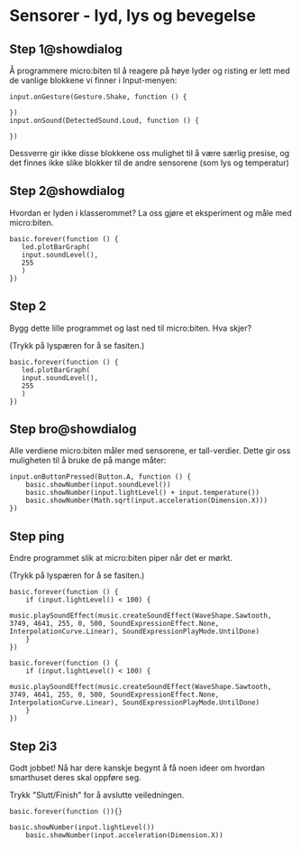 # Sensorer - lyd, lys og bevegelse

## Step 1@showdialog
Å programmere micro:biten til å reagere på høye lyder og risting er lett med de vanlige blokkene vi finner i Input-menyen:
 ```blocks
 input.onGesture(Gesture.Shake, function () {
	
})
input.onSound(DetectedSound.Loud, function () {
	
})

```
Dessverre gir ikke disse blokkene oss mulighet til å være særlig presise, og det finnes ikke slike blokker til de andre sensorene (som lys og temperatur)


## Step 2@showdialog
Hvordan er lyden i klasserommet? La oss gjøre et eksperiment og måle med micro:biten. 

 ```blocks
basic.forever(function () {
    led.plotBarGraph(
    input.soundLevel(),
    255
    )
})

```
## Step 2
Bygg dette lille programmet og last ned til micro:biten. Hva skjer?

(Trykk på lyspæren for å se fasiten.)

 ```blocks
basic.forever(function () {
    led.plotBarGraph(
    input.soundLevel(),
    255
    )
})

```

## Step bro@showdialog
Alle verdiene micro:biten måler med sensorene, er tall-verdier. Dette gir oss muligheten til å bruke de på mange måter:

```blocks
input.onButtonPressed(Button.A, function () {
    basic.showNumber(input.soundLevel())
    basic.showNumber(input.lightLevel() + input.temperature())
    basic.showNumber(Math.sqrt(input.acceleration(Dimension.X)))
})
```

## Step ping 
Endre programmet slik at micro:biten piper når det er mørkt.

(Trykk på lyspæren for å se fasiten.)

```blocks
basic.forever(function () {
    if (input.lightLevel() < 100) {
        music.playSoundEffect(music.createSoundEffect(WaveShape.Sawtooth, 3749, 4641, 255, 0, 500, SoundExpressionEffect.None, InterpolationCurve.Linear), SoundExpressionPlayMode.UntilDone)
    }
})
```
```template
basic.forever(function () {
    if (input.lightLevel() < 100) {
        music.playSoundEffect(music.createSoundEffect(WaveShape.Sawtooth, 3749, 4641, 255, 0, 500, SoundExpressionEffect.None, InterpolationCurve.Linear), SoundExpressionPlayMode.UntilDone)
    }
})
```



## Step 2i3

Godt jobbet! Nå har dere kanskje begynt å få noen ideer om hvordan smarthuset deres skal oppføre seg.

Trykk "Slutt/Finish" for å avslutte veiledningen.


```template
basic.forever(function ()){}
```

```ghost
basic.showNumber(input.lightLevel())
    basic.showNumber(input.acceleration(Dimension.X))
```